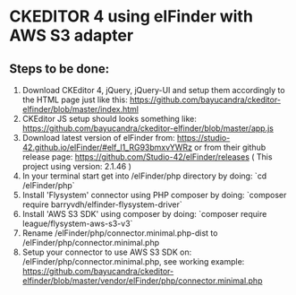 <h1>CKEDITOR 4 using elFinder with AWS S3 adapter</h1>

<h2>Steps to be done:</h2>
<ol>
    <li>
    Download CKEditor 4, jQuery, jQuery-UI and setup them accordingly to the HTML page just like this: <a href="https://github.com/bayucandra/ckeditor-elfinder/blob/master/index.html">https://github.com/bayucandra/ckeditor-elfinder/blob/master/index.html</a>
    </li>
    <li>CKEditor JS setup should looks something like: <a href="https://github.com/bayucandra/ckeditor-elfinder/blob/master/app.js">https://github.com/bayucandra/ckeditor-elfinder/blob/master/app.js</a></li>
    <li>Download latest version of elFinder from: <a href="https://studio-42.github.io/elFinder/#elf_l1_RG93bmxvYWRz">https://studio-42.github.io/elFinder/#elf_l1_RG93bmxvYWRz</a> or from their github release page: <a href="https://github.com/Studio-42/elFinder/releases">https://github.com/Studio-42/elFinder/releases</a> ( This project using version: 2.1.46 )</li>
    <li>In your terminal start get into /elFinder/php directory by doing: `cd /elFinder/php`</li>
    <li>Install 'Flysystem' connector using PHP composer by doing: `composer require barryvdh/elfinder-flysystem-driver`</li>
    <li>Install 'AWS S3 SDK' using composer by doing: `composer require league/flysystem-aws-s3-v3`</li>
    <li>Rename /elFinder/php/connector.minimal.php-dist to /elFinder/php/connector.minimal.php</li>
    <li>Setup your connector to use AWS S3 SDK on: /elFinder/php/connector.minimal.php, see working example: <a href="https://github.com/bayucandra/ckeditor-elfinder/blob/master/vendor/elFinder/php/connector.minimal.php">https://github.com/bayucandra/ckeditor-elfinder/blob/master/vendor/elFinder/php/connector.minimal.php</a></li>
    
</ol>